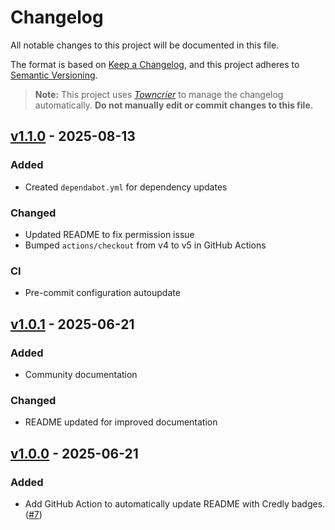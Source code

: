 # Changelog

All notable changes to this project will be documented in this file.

The format is based on [Keep a Changelog](https://keepachangelog.com/en/1.1.0/),
and this project adheres to [Semantic Versioning](https://semver.org/spec/v2.0.0.html).

> **Note:** This project uses [*Towncrier*](https://towncrier.readthedocs.io/) to manage the changelog automatically. **Do not manually edit or commit changes to this file.**

<!-- towncrier release notes start -->

## [v1.1.0](https://github.com/jd-35656/readme-credly-badges/tree/v1.1.0) - 2025-08-13

### Added

* Created `dependabot.yml` for dependency updates

### Changed

* Updated README to fix permission issue
* Bumped `actions/checkout` from v4 to v5 in GitHub Actions

### CI

* Pre-commit configuration autoupdate

## [v1.0.1](https://github.com/jd-35656/readme-credly-badges/tree/v1.0.1) - 2025-06-21

### Added

* Community documentation

### Changed

* README updated for improved documentation

## [v1.0.0](https://github.com/jd-35656/readme-credly-badges/tree/v1.0.0) - 2025-06-21

### Added

* Add GitHub Action to automatically update README with Credly badges. ([#7](https://github.com/jd-35656/readme-credly-badges/issues/7))
